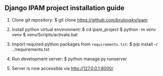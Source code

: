 ## Django IPAM project installation guide

1. Clone git repository:
$ git clone https://github.com/brutovsky/ipam

2. Install python virtual environment:
$ cd ipam_project
$ python -m venv venv
$ venv/Scripts/activate.bat

3. Import required python packages from `requirements.txt`:
$ pip install -r ../requirements.txt

4. Run development server:
$ python manage.py runserver

5. Server is now accessible via http://127.0.0.1:8000/
